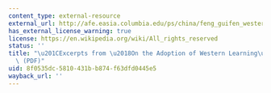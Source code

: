 ```yaml
---
content_type: external-resource
external_url: http://afe.easia.columbia.edu/ps/china/feng_guifen_western_learning.pdf
has_external_license_warning: true
license: https://en.wikipedia.org/wiki/All_rights_reserved
status: ''
title: "\u201CExcerpts from \u2018On the Adoption of Western Learning\u2019.\u201D\
  \ (PDF)"
uid: 8f0535dc-5810-431b-b874-f63dfd0445e5
wayback_url: ''
---
```

